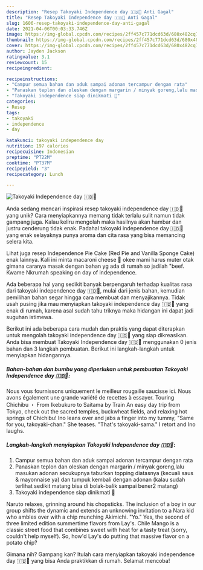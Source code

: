 ```yaml
---
description: "Resep Takoyaki Independence day 🇮🇩💋 Anti Gagal"
title: "Resep Takoyaki Independence day 🇮🇩💋 Anti Gagal"
slug: 1606-resep-takoyaki-independence-day-anti-gagal
date: 2021-04-06T00:03:33.746Z
image: https://img-global.cpcdn.com/recipes/2ff457c771dcd63d/680x482cq70/takoyaki-independence-day-🇮🇩💋-foto-resep-utama.jpg
thumbnail: https://img-global.cpcdn.com/recipes/2ff457c771dcd63d/680x482cq70/takoyaki-independence-day-🇮🇩💋-foto-resep-utama.jpg
cover: https://img-global.cpcdn.com/recipes/2ff457c771dcd63d/680x482cq70/takoyaki-independence-day-🇮🇩💋-foto-resep-utama.jpg
author: Jayden Jackson
ratingvalue: 3.1
reviewcount: 15
recipeingredient:

recipeinstructions:
- "Campur semua bahan dan aduk sampai adonan tercampur dengan rata"
- "Panaskan teplon dan oleskan dengan margarin / minyak goreng,lalu masukan adonan secukupnya taburkan topping diatasnya (kecuali saus &amp; mayonnaise ya) dan tumpuk kembali dengan adonan (kalau sudah terlihat sedikit matang bisa di bolak-balik sampai bener2 matang)"
- "Takoyaki independence siap dinikmati 💋"
categories:
- Resep
tags:
- takoyaki
- independence
- day

katakunci: takoyaki independence day 
nutrition: 197 calories
recipecuisine: Indonesian
preptime: "PT22M"
cooktime: "PT37M"
recipeyield: "3"
recipecategory: Lunch

---
```



![Takoyaki Independence day 🇮🇩💋](https://img-global.cpcdn.com/recipes/2ff457c771dcd63d/680x482cq70/takoyaki-independence-day-🇮🇩💋-foto-resep-utama.jpg)

Anda sedang mencari inspirasi resep takoyaki independence day 🇮🇩💋 yang unik? Cara menyiapkannya memang tidak terlalu sulit namun tidak gampang juga. Kalau keliru mengolah maka hasilnya akan hambar dan justru cenderung tidak enak. Padahal takoyaki independence day 🇮🇩💋 yang enak selayaknya punya aroma dan cita rasa yang bisa memancing selera kita.

Lihat juga resep Independence Pie Cake (Red Pie and Vanilla Sponge Cake) enak lainnya. Kali ini minta macaroni cheese 🧀 okee mami harus muter otak gimana caranya masak dengan bahan yg ada di rumah so jadilah &#34;beef. Kwame Nkrumah speaking on day of independence.

Ada beberapa hal yang sedikit banyak berpengaruh terhadap kualitas rasa dari takoyaki independence day 🇮🇩💋, mulai dari jenis bahan, kemudian pemilihan bahan segar hingga cara membuat dan menyajikannya. Tidak usah pusing jika mau menyiapkan takoyaki independence day 🇮🇩💋 yang enak di rumah, karena asal sudah tahu triknya maka hidangan ini dapat jadi suguhan istimewa.


Berikut ini ada beberapa cara mudah dan praktis yang dapat diterapkan untuk mengolah takoyaki independence day 🇮🇩💋 yang siap dikreasikan. Anda bisa membuat Takoyaki Independence day 🇮🇩💋 menggunakan 0 jenis bahan dan 3 langkah pembuatan. Berikut ini langkah-langkah untuk menyiapkan hidangannya.

<!--inarticleads1-->

##### Bahan-bahan dan bumbu yang diperlukan untuk pembuatan Takoyaki Independence day 🇮🇩💋:



Nous vous fournissons uniquement le meilleur rougaille saucisse ici. Nous avons également une grande variété de recettes à essayer. Touring Chichibu ・ From Ikebukuro to Saitama by Train An easy day trip from Tokyo, check out the sacred temples, buckwheat fields, and relaxing hot springs of Chichibu! Ino leans over and jabs a finger into my tummy, &#34;Same for you, takoyaki-chan.&#34; She teases. &#34;That&#39;s takoyaki-sama.&#34; I retort and Ino laughs. 

<!--inarticleads2-->

##### Langkah-langkah menyiapkan Takoyaki Independence day 🇮🇩💋:

1. Campur semua bahan dan aduk sampai adonan tercampur dengan rata
1. Panaskan teplon dan oleskan dengan margarin / minyak goreng,lalu masukan adonan secukupnya taburkan topping diatasnya (kecuali saus &amp; mayonnaise ya) dan tumpuk kembali dengan adonan (kalau sudah terlihat sedikit matang bisa di bolak-balik sampai bener2 matang)
1. Takoyaki independence siap dinikmati 💋


Naruto relaxes, grinning around his chopsticks. The inclusion of a boy in our group shifts the dynamic and extends an unknowing invitation to a Nara kid who ambles over with a chip munching Akimichi. &#34;Yo.&#34; Yes, the second of three limited edition summertime flavors from Lay&#39;s. Chile Mango is a classic street food that combines sweet with heat for a tasty treat (sorry, couldn&#39;t help myself). So, how&#39;d Lay&#39;s do putting that massive flavor on a potato chip? 

Gimana nih? Gampang kan? Itulah cara menyiapkan takoyaki independence day 🇮🇩💋 yang bisa Anda praktikkan di rumah. Selamat mencoba!
